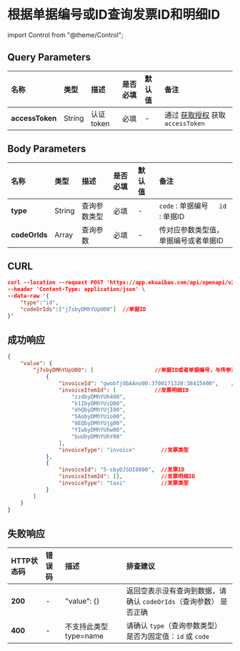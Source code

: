 # 根据单据编号或ID查询发票ID和明细ID

import Control from "@theme/Control";

<Control
method="POST"
url="/api/openapi/v2/extension/flow/INVOICE/search"
/>

## Query Parameters

| 名称 | 类型 | 描述 | 是否必填 | 默认值 | 备注 |
| :--- | :--- | :--- | :--- |:--- | :--- |
| **accessToken** | String | 认证token | 必填 | - | 通过 [获取授权](/docs/open-api/getting-started/auth) 获取 `accessToken` |

## Body Parameters

| 名称 | 类型 | 描述 | 是否必填 | 默认值 | 备注 |
| :--- | :--- | :--- | :--- |:--- | :--- |
| **type**      | String | 查询参数类型 | 必填 | - | `code` : 单据编号 &emsp; `id` : 单据ID |
| **codeOrIds** | Array  | 查询参数    | 必填 | - | 传对应参数类型值，单据编号或者单据ID |

## CURL
```json
curl --location --request POST 'https://app.ekuaibao.com/api/openapi/v2/extension/flow/INVOICE/search?accessToken=ZyEbyCA-_Auk00' \
--header 'Content-Type: application/json' \
--data-raw '{
    "type":"id",
    "codeOrIds":["j7sbyDMhYUpU00"]  //单据ID
}'
```

## 成功响应
```json
{
    "value": {
        "j7sbyDMhYUpU00": [                   //单据ID或者单据编号，与传参对应
            {
                "invoiceId": "gwobfjObAAno00:3700171320:38415400",    //发票ID
                "invoiceItemId": [            //发票明细ID
                    "zz4byDMhYUh400", 
                    "k1IbyDMhYUiQ00",
                    "ehQbyDMhYUjI00",
                    "5AobyDMhYUio00",
                    "8EQbyDMhYUjg00",
                    "YIwbyDMhYUhw00",
                    "buUbyDMhYUhY00"
                ],
                "invoiceType": "invoice"        //发票类型
            },
            {
                "invoiceId": "5-sbyDJSOI0800",  //发票ID 
                "invoiceItemId": [],            //发票明细ID
                "invoiceType": "taxi"           //发票类型
            }
        ]
    }
}
```

## 失败响应

| HTTP状态码 | 错误码 | 描述 | 排查建议 |
| :--- | :--- | :--- | :--- |
| **200** | - | "value": {} | 返回空表示没有查询到数据，请确认 `codeOrIds`（查询参数） 是否正确 | 
| **400** | - | 不支持此类型type=name | 请确认 `type`（查询参数类型） 是否为固定值：`id` 或 `code` | 
